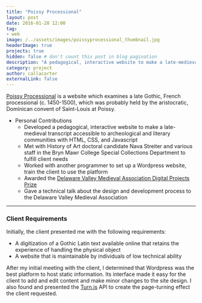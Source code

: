 ```yaml
---
title: "Poissy Processional"
layout: post
date: 2016-01-28 12:00
tag: 
- web
image: /../assets/images/poissyprocessional_thumbnail.jpg
headerImage: true
projects: true
hidden: false # don't count this post in blog pagination
description: "A pedagogical, interactive website to make a late-medieval transcript accessible to archeological and literary communities"
category: project
author: callacarter
externalLink: false
---
```


[Poissy Processional](http://poissyprocessional.brynmawr.edu/?p=146) is a website which examines a late Gothic, French processional (c. 1450-1500), which was probably held by the aristocratic, Dominican convent of Saint-Louis at Poissy.

* Personal Contributions
	* Developed a pedagogical, interactive website to make a late-medieval transcript accessible to archeological and literary communities with HTML, CSS, and Javascript
	* Met with History of Art doctoral candidate Nava Streiter and various staff in the Bryn Mawr College Special Collections Department to fulfill client needs
	* Worked with another programmer to set up a Wordpress website, train the client to use the platform
	* Awarded the [Delaware Valley Medieval Association Digital Projects Prize](http://dvmamedieval.com/grants-and-prizes/digital-project-prize.html)
	* Gave a technical talk about the design and development process to the Delaware Valley Medieval Association

___

### Client Requirements
Initially, the client presented me with the following requirements:
* A digitization of a Gothic Latin text available online that retains the experience of handling the physical object
* A website that is maintainable by individuals of low technical ability

After my initial meeting with the client, I determined that Wordpress was the best platform to host static information. Its interface made it easy for the client to add and edit content and make minor changes to the site design. I also found and presented the [Turn.js](http://www.turnjs.com) API to create the page-turning effect the client requested. 